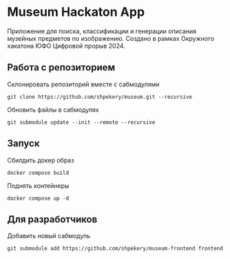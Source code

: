 # Museum Hackaton App

Приложение для поиска, классификации и генерации описания музейных предметов по изображению.
Создано в рамках Окружного хакатона ЮФО Цифровой прорыв 2024.

## Работа с репозиторием

Склонировать репозиторий вместе с сабмодулями

```shell
git clone https://github.com/shpekery/museum.git --recursive
```

Обновить файлы в сабмодулях

```shell
git submodule update --init --remote --recursive
```

## Запуск

Сбилдить докер образ

```shell
docker compose build
```

Поднять контейнеры

```shell
docker compose up -d
```

## Для разработчиков

Добавить новый сабмодуль

```shell
git submodule add https://github.com/shpekery/museum-frontend frontend
```
